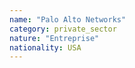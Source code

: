 ```yaml
---
name: "Palo Alto Networks"
category: private_sector
nature: "Entreprise"
nationality: USA
---
```

    